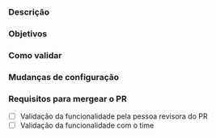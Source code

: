 <!--
TEMPLATE DE PULL REQUEST (PR)

- O QUE É?
  - Um modelo que traz os tópicos necessários para descrever um PR.

- QUAL O OBJETIVO?
  - Padronizar as descrições dos PRs nesse repositório e garantir que toda pessoa que os acesse tenha informações necessárias para entendê-los e usá-los.

- COMO USAR?
  - Siga os comentários de instrução presentes em cada seção abaixo para preenchê-las corretamente.

OBS: Não é necessário apagar os comentários, eles não aparecerão na descrição de seu PR.
-->

### Descrição
<!-- Descreva aqui o contexto de criação do PR, o que motivou a implementação dessas mudanças -->

### Objetivos
<!-- Descreva aqui as mudanças que esse PR se destina a fazer -->

### Como validar
<!-- Descreva aqui o que a pessoa revisora desse PR deve fazer para validar as alterações feitas, ex:
- Interaja com os filtros do gráfico selecionando múltiplas competências e/ou estabelecimentos (tente selecionar estabelecimentos com nomes compostos) para observar se erros inesperados acontecem.
- Remova todos os valores dos filtros e observe se é exibida a mensagem "Sem dados nessa competência".
- Compare os valores exibidos pelo gráfico na versão local com os valores exibidos pelo gráfico na versão de produção do site.

Tente pensar no caminho natural ao usar a funcionalidade e também nos casos extremos.  -->

### Mudanças de configuração
<!--
Descreva aqui as mudanças na configuração da aplicação, caso tenham sido feitas, ex: adição/mudança de variáveis de ambiente.

OBS: não insira aqui o valor das variáveis de ambiente, apenas inclua o nome dela, onde deve ser definida/alterada e como a pessoa pode acessar seu valor, ex: "Foi criada a variável de ambiente ENV_VAR pelo motivo X. Seu valor se encontra no Bitwarden e ela deve ser adicionada no arquivo /caminho/do/arquivo para execução local *e na Vercel para execução em produção.*".

*: o ideal é que a pessoa que criou a variável de ambiente faça sua inclusão/edição no local onde a aplicação é hospedada, portanto adicione o trecho entre * na frase acima caso você não tenha permissão para fazer a inclusão/edição.
 -->

### Requisitos para mergear o PR
<!-- Marque os checkboxes abaixo à medida em que as tarefas são feitas e garanta que todas elas sejam realizadas para que o PR possa ser mergeado -->

- [ ] Validação da funcionalidade pela pessoa revisora do PR
- [ ] Validação da funcionalidade com o time
